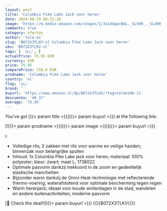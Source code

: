 ```yaml
---
layout: post
title: 'Columbia Pike Lake Jack voor heren'
date: 2024-08-29 08:21:18
image: 'https://m.media-amazon.com/images/I/31o3GgwcB4L._SL500_._SL400_.jpg'
comments: true
category: ofertas
author: 'tole.es'
slug: 'B072X3TLKV-nl Columbia Pike Lake Jack voor heren'
sku: 'B072X3TLKV-nl'
tags: [ '🇳🇱', ]
actualPrice: 75.95 EUR
currency: EUR
price: 75.95
comparePrice: 150.0 EUR
prodname: 'Columbia Pike Lake Jack voor heren'
country: 'nl'
flag: '🇳🇱'
brand: ''
buyurl: 'https://www.amazon.nl/dp/B072X3TLKV/?tag=tolees0b-21'
descuento: '49.37'
average: '75.95'
---
```


You've got [{{< param title >}}]({{< param buyurl >}}) at the following link:

[![{{< param prodname >}}]({{< param image >}})]({{< param buyurl >}})

ℹ️:

- Volledige rits; 2 zakken met rits voor warme en veilige handen; binnenzak voor belangrijke spullen
- Inhoud: 1x Columbia Pike Lake jack voor heren; materiaal: 100% polyester; kleur: zwart; maat L; 1738022
- Optimale pasvorm dankzij trekkoord in de zoom en gedeeltelijk elastische manchetten
- Bijzonder warm dankzij de Omni-Heat-technologie met reflecterende thermo-voering; waterafstotend voor optimale bescherming tegen regen
- Warm herenjack; ideaal voor koude winterdagen in de stad, wandelen en andere buitenactiviteiten; moderne pasvorm

[🛒 Check the deal!!]({{< param buyurl >}})
{{<world>}}B072X3TLKV{{</world>}}
